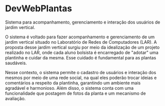 # DevWebPlantas
Sistema para acompanhamento, gerenciamento e interação dos usuários de jardim vertical. 

O sistema é voltado para fazer acompanhamento e gerenciamento de um jardim vertical situado no Laboratório de Redes de Computadores (LAR).
A proposta desse jardim vertical surgiu por meio da idealização de um projeto realizado no LAR, onde cada aluno bolsista é encarregado de "adotar" uma plantinha e cuidar da mesma. Esse cuidado é fundamental para as plantas saudáveis. 

Nesse contexto, o sistema permite o cadastro de usuários e interação dos mesmos por meio de uma rede social, na qual eles poderão trocar ideias e comentários a respeito da plantinha, garantindo um ambiente mais agradável e harmonioso. Além disso, o sistema conta com uma funcionalidade que postagem de fotos da planta e um mecanismo de avaliação.    
 
